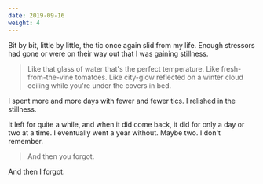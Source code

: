 ```yaml
---
date: 2019-09-16
weight: 4
---
```


Bit by bit, little by little, the tic once again slid from my life. Enough stressors had gone or were on their way out that I was gaining stillness.

> Like that glass of water that's the perfect temperature. Like fresh-from-the-vine tomatoes. Like city-glow reflected on a winter cloud ceiling while you're under the covers in bed.

I spent more and more days with fewer and fewer tics. I relished in the stillness.

It left for quite a while, and when it did come back, it did for only a day or two at a time. I eventually went a year without. Maybe two. I don't remember.

> And then you forgot.

And then I forgot.

